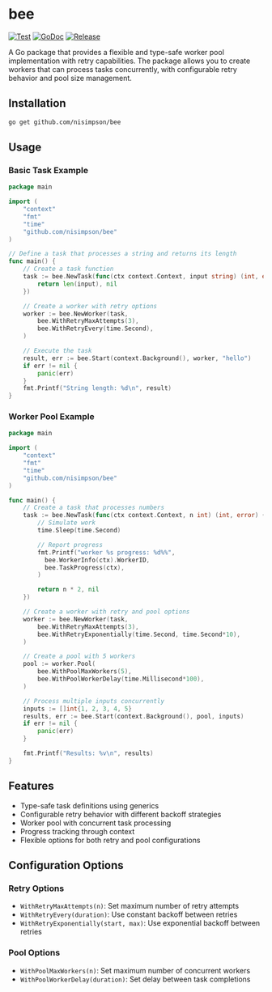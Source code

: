 # bee

[![Test](https://github.com/nisimpson/bee/actions/workflows/test.yml/badge.svg)](https://github.com/nisimpson/bee/actions/workflows/test.yml)
[![GoDoc](https://godoc.org/github.com/nisimpson/bee?status.svg)](http://godoc.org/github.com/nisimpson/bee)
[![Release](https://img.shields.io/github/release/nisimpson/bee.svg)](https://github.com/nisimpson/bee/releases)

A Go package that provides a flexible and type-safe worker pool implementation with retry capabilities. The package allows you to create workers that can process tasks concurrently, with configurable retry behavior and pool size management.

## Installation

```bash
go get github.com/nisimpson/bee
```

## Usage

### Basic Task Example

```go
package main

import (
    "context"
    "fmt"
    "time"
    "github.com/nisimpson/bee"
)

// Define a task that processes a string and returns its length
func main() {
    // Create a task function
    task := bee.NewTask(func(ctx context.Context, input string) (int, error) {
        return len(input), nil
    })

    // Create a worker with retry options
    worker := bee.NewWorker(task,
        bee.WithRetryMaxAttempts(3),
        bee.WithRetryEvery(time.Second),
    )

    // Execute the task
    result, err := bee.Start(context.Background(), worker, "hello")
    if err != nil {
        panic(err)
    }
    fmt.Printf("String length: %d\n", result)
}
```

### Worker Pool Example

```go
package main

import (
    "context"
    "fmt"
    "time"
    "github.com/nisimpson/bee"
)

func main() {
    // Create a task that processes numbers
    task := bee.NewTask(func(ctx context.Context, n int) (int, error) {
        // Simulate work
        time.Sleep(time.Second)

        // Report progress
        fmt.Printf("worker %s progress: %d%%",
          bee.WorkerInfo(ctx).WorkerID,
          bee.TaskProgress(ctx),
        )

        return n * 2, nil
    })

    // Create a worker with retry and pool options
    worker := bee.NewWorker(task,
        bee.WithRetryMaxAttempts(3),
        bee.WithRetryExponentially(time.Second, time.Second*10),
    )

    // Create a pool with 5 workers
    pool := worker.Pool(
        bee.WithPoolMaxWorkers(5),
        bee.WithPoolWorkerDelay(time.Millisecond*100),
    )

    // Process multiple inputs concurrently
    inputs := []int{1, 2, 3, 4, 5}
    results, err := bee.Start(context.Background(), pool, inputs)
    if err != nil {
        panic(err)
    }

    fmt.Printf("Results: %v\n", results)
}
```

## Features

- Type-safe task definitions using generics
- Configurable retry behavior with different backoff strategies
- Worker pool with concurrent task processing
- Progress tracking through context
- Flexible options for both retry and pool configurations

## Configuration Options

### Retry Options

- `WithRetryMaxAttempts(n)`: Set maximum number of retry attempts
- `WithRetryEvery(duration)`: Use constant backoff between retries
- `WithRetryExponentially(start, max)`: Use exponential backoff between retries

### Pool Options

- `WithPoolMaxWorkers(n)`: Set maximum number of concurrent workers
- `WithPoolWorkerDelay(duration)`: Set delay between task completions
